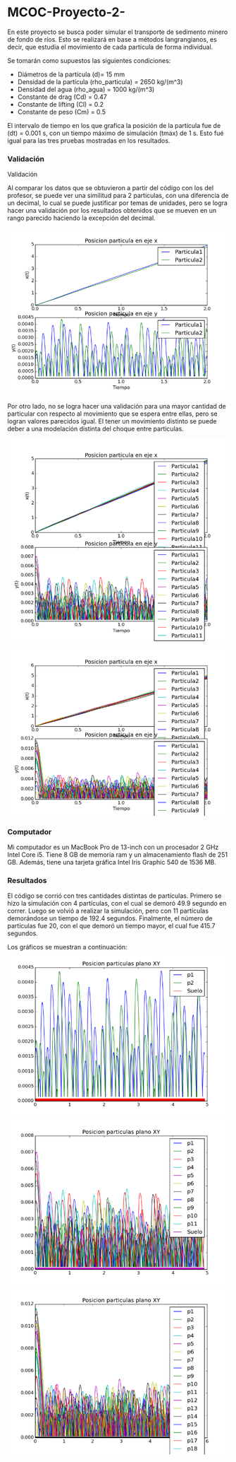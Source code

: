 # MCOC-Proyecto-2-

En este proyecto se busca poder simular el transporte de sedimento minero de fondo de ríos. Esto se realizará en base a métodos langrangianos, es decir, que estudia el movimiento de cada partícula de forma individual.

Se tomarán como supuestos las siguientes condiciones:

- Diámetros de la partícula (d)= 15 mm
- Densidad de la partícula (rho_particula) = 2650 kg/(m^3)
- Densidad del agua (rho_agua) = 1000 kg/(m^3)
- Constante de drag (Cd) = 0.47   
- Constante de lifting (Cl) = 0.2    
- Constante de peso (Cm) = 0.5 


El intervalo de tiempo en los que grafica la posición de la partícula fue de (dt) = 0.001 s, con un tiempo máximo de simulación (tmax) de 1 s. Esto fué igual para las tres pruebas mostradas en los resultados.


### Validación

Validación

Al comparar los datos que se obtuvieron a partir del código con los del profesor, se puede ver una similitud para 2 particulas, con una diferencia de un decimal, lo cual se puede justificar por temas de unidades, pero se logra hacer una validación por los resultados obtenidos que se mueven en un rango parecido haciendo la excepción del decimal.

![al text](https://github.com/piedadbull/MCOC-Proyecto-2-/blob/master/figure_2.png)

Por otro lado, no se logra hacer una validación para una mayor cantidad de particular con respecto al movimiento que se espera entre ellas, pero se logran valores parecidos igual. El tener un movimiento distinto se puede deber a una modelación distinta del choque entre particulas.

![al text](https://github.com/piedadbull/MCOC-Proyecto-2-/blob/master/figure_11.png)

![al text](https://github.com/piedadbull/MCOC-Proyecto-2-/blob/master/figure_20.png)

### Computador

Mi computador es un MacBook Pro de 13-inch con un procesador 2 GHz Intel Core i5. Tiene 8 GB de memoria ram y un almacenamiento flash de 251 GB. Además, tiene una tarjeta gráfica Intel Iris Graphic 540 de 1536 MB.

### Resultados

El código se corrió con tres cantidades distintas de partículas.
Primero se hizo la simulación con 4 partículas, con el cual se demoró 49.9 segundo en correr. Luego se volvió a realizar la simulación, pero con 11 partículas demorándose un tiempo de 192.4 segundos. Finalmente, el número de partículas fue 20, con el que demoró un tiempo mayor, el cual fue 415.7 segundos.


Los gráficos se muestran a continuación:
![al text](https://github.com/piedadbull/MCOC-Proyecto-2-/blob/master/figure_2..png)
![al text](https://github.com/piedadbull/MCOC-Proyecto-2-/blob/master/figure_11...png)
![al text](https://github.com/piedadbull/MCOC-Proyecto-2-/blob/master/figure_20(2).png)

